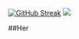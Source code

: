 [![GitHub Streak](http://github-readme-streak-stats.herokuapp.com?user=TheAgns&theme=dark&hide_border=true)](https://git.io/streak-stats)
![](https://komarev.com/ghpvc/?username=your-github-TheAgns)

##Her
